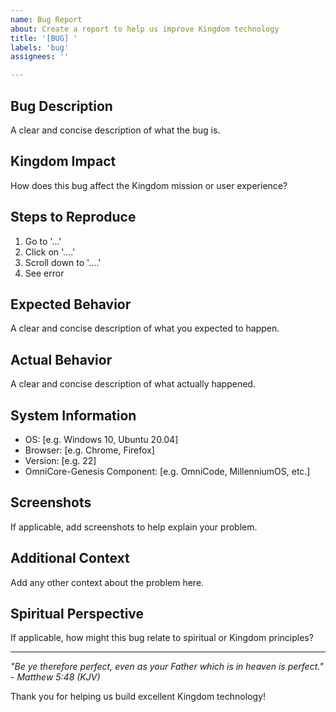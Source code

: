 ```yaml
---
name: Bug Report
about: Create a report to help us improve Kingdom technology
title: '[BUG] '
labels: 'bug'
assignees: ''

---
```


## Bug Description
A clear and concise description of what the bug is.

## Kingdom Impact
How does this bug affect the Kingdom mission or user experience?

## Steps to Reproduce
1. Go to '...'
2. Click on '....'
3. Scroll down to '....'
4. See error

## Expected Behavior
A clear and concise description of what you expected to happen.

## Actual Behavior
A clear and concise description of what actually happened.

## System Information
- OS: [e.g. Windows 10, Ubuntu 20.04]
- Browser: [e.g. Chrome, Firefox]
- Version: [e.g. 22]
- OmniCore-Genesis Component: [e.g. OmniCode, MillenniumOS, etc.]

## Screenshots
If applicable, add screenshots to help explain your problem.

## Additional Context
Add any other context about the problem here.

## Spiritual Perspective
If applicable, how might this bug relate to spiritual or Kingdom principles?

---

*"Be ye therefore perfect, even as your Father which is in heaven is perfect." - Matthew 5:48 (KJV)*

Thank you for helping us build excellent Kingdom technology! 